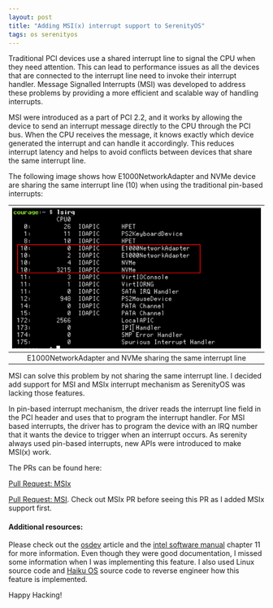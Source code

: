 ```yaml
---
layout: post
title: "Adding MSI(x) interrupt support to SerenityOS"
tags: os serenityos
---
```

Traditional PCI devices use a shared interrupt line to signal the CPU
when they need attention. This can lead to performance issues as all the
devices that are connected to the interrupt line need to invoke their
interrupt handler. Message Signalled Interrupts (MSI) was developed to 
address these problems by providing a more efficient and scalable way
of handling interrupts.

MSI were introduced as a part of PCI 2.2, and it works by allowing the
device to send an interrupt message directly to the CPU through the PCI
bus. When the CPU receives the message, it knows exactly which device
generated the interrupt and can handle it accordingly. This reduces
interrupt latency and helps to avoid conflicts between devices that share the same interrupt line.

The following image shows how E1000NetworkAdapter and NVMe device are
sharing the same interrupt line (10) when using the traditional pin-based
interrupts:

| ![IOAPIC \label{classdiag}](/assets/MSI/lsirq-IOAPIC.png) |
|:--:|
| E1000NetworkAdapter and NVMe sharing the same interrupt line |

MSI can solve this problem by not sharing the same interrupt line.
I decided add support for MSI and MSIx interrupt mechanism as SerenityOS
was lacking those features.

In pin-based interrupt mechanism, the driver reads the interrupt line
field in the PCI header and uses that to program the interrupt handler.
For MSI based interrupts, the driver has to program the device with an
IRQ number that it wants the device to trigger when an interrupt occurs.
As serenity always used pin-based interrupts, new APIs were introduced to
make MSI(x) work.

The PRs can be found here:

[Pull Request: MSIx](https://github.com/SerenityOS/serenity/pull/18580)

[Pull Request: MSI](https://github.com/SerenityOS/serenity/pull/18732).
Check out MSIx PR before seeing this PR as I added MSIx support first.

#### Additional resources:
Please check out the [osdev](https://wiki.osdev.org/PCI#Message_Signaled_Interrupts)
article and the [intel software manual](https://cdrdv2.intel.com/v1/dl/getContent/671200)
chapter 11 for more information. Even though they were good documentation, I missed
some information when I was implementing this feature. I also used Linux
source code and [Haiku OS](https://github.com/search?q=repo%3Ahaiku%2Fhaiku%20msi&type=code)
source code to reverse engineer how this feature is implemented.

Happy Hacking!
